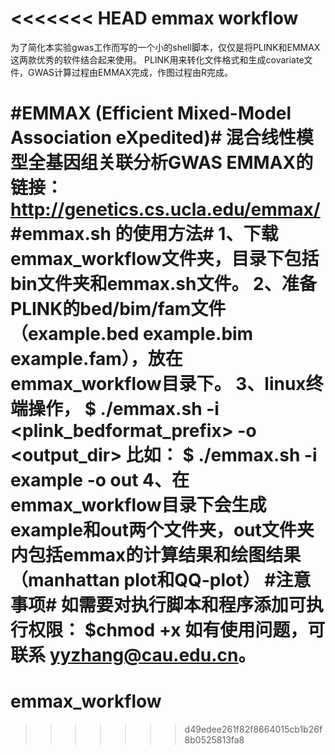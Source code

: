 <<<<<<< HEAD
emmax workflow
==============
为了简化本实验gwas工作而写的一个小的shell脚本，仅仅是将PLINK和EMMAX这两款优秀的软件结合起来使用。
PLINK用来转化文件格式和生成covariate文件，GWAS计算过程由EMMAX完成，作图过程由R完成。

#EMMAX (Efficient Mixed-Model Association eXpedited)#
混合线性模型全基因组关联分析GWAS
EMMAX的链接：http://genetics.cs.ucla.edu/emmax/
#emmax.sh 的使用方法#
1、下载emmax_workflow文件夹，目录下包括bin文件夹和emmax.sh文件。
2、准备PLINK的bed/bim/fam文件（example.bed example.bim example.fam），放在emmax_workflow目录下。
3、linux终端操作，
$ ./emmax.sh -i <plink_bedformat_prefix> -o <output_dir>
比如：
$ ./emmax.sh -i example -o out
4、在emmax_workflow目录下会生成example和out两个文件夹，out文件夹内包括emmax的计算结果和绘图结果（manhattan plot和QQ-plot）
#注意事项#
如需要对执行脚本和程序添加可执行权限：
$chmod +x <filename>
如有使用问题，可联系 yyzhang@cau.edu.cn。
=======
# emmax_workflow
>>>>>>> d49edee261f82f8664015cb1b26f8b0525813fa8
